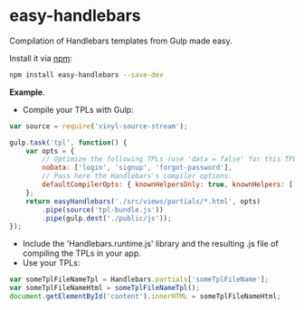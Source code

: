 # easy-handlebars
Compilation of Handlebars templates from Gulp made easy.

Install it via [npm](https://www.npmjs.com/):
``` bash
npm install easy-handlebars --save-dev
```
**Example**.

- Compile your TPLs with Gulp:
```javascript
var source = require('vinyl-source-stream');

gulp.task('tpl', function() {
    var opts = {
        // Optimize the following TPLs (use 'data = false' for this TPLs).
        noData: ['login', 'signup', 'forgot-password'],
        // Pass here the Handlebars's compiler options.
        defaultCompilerOpts: { knownHelpersOnly: true, knownHelpers: ['basePath', 'breakLines'] }
    };
    return easyHandlebars('./src/views/partials/*.html', opts)
        .pipe(source('tpl-bundle.js'))
        .pipe(gulp.dest('./public/js'));
});
```
- Include the 'Handlebars.runtime.js' library and the resulting .js file of compiling the TPLs in your app.
- Use your TPLs:
```javascript
var someTplFileNameTpl = Handlebars.partials['someTplFileName'];
var someTplFileNameHtml = someTplFileNameTpl();
document.getElementById('content').innerHTML = someTplFileNameHtml;
```
